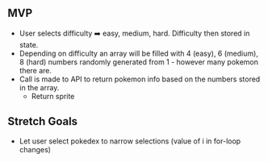 ## MVP

- User selects difficulty ➡️ easy, medium, hard. Difficulty then stored in state.
- Depending on difficulty an array will be filled with 4 (easy), 6 (medium), 8 (hard) numbers randomly generated from 1 - however many pokemon there are.
- Call is made to API to return pokemon info based on the numbers stored in the array.
  - Return sprite


## Stretch Goals
- Let user select pokedex to narrow selections (value of i in for-loop changes)